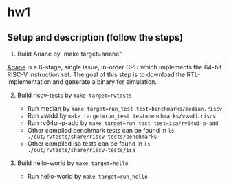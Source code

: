 # hw1

## Setup and description (follow the steps)

1. Build Ariane by `make target=ariane"


[Ariane](https://github.com/pulp-platform/ariane) is a 6-stage, single issue,
in-order CPU which implements the 64-bit RISC-V instruction set. The goal of
this step is to download the RTL-implementation and generate a binary for
simulation.

2. Build riscv-tests by `make target=rvtests`
    * Run median by `make target=run_test test=benchmarks/median.riscv`
    * Run vvadd by `make target=run_test test=benchmarks/vvadd.riscv`
    * Run rv64ui-p-add by `make target=run_test test=isa/rv64ui-p-add`
    * Other compiled benchmark tests can be found in `ls ./out/rvtests/share/riscv-tests/benchmarks`
    * Other compiled isa tests can be found in `ls ./out/rvtests/share/riscv-tests/isa`

3. Build hello-world by `make target=hello`
    * Run hello-world by `make target=run_hello`
